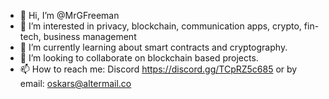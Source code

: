 - 👋 Hi, I’m @MrGFreeman
- 👀 I’m interested in privacy, blockchain, communication apps, crypto, fin-tech, business management
- 🌱 I’m currently learning about smart contracts and cryptography.
- 💞️ I’m looking to collaborate on blockchain based projects.
- 📫 How to reach me: Discord https://discord.gg/TCpRZ5c685 or by email: oskars@altermail.co
